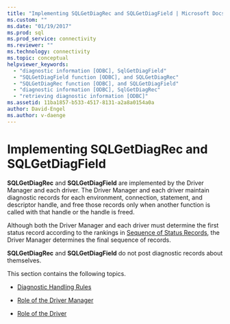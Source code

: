```yaml
---
title: "Implementing SQLGetDiagRec and SQLGetDiagField | Microsoft Docs"
ms.custom: ""
ms.date: "01/19/2017"
ms.prod: sql
ms.prod_service: connectivity
ms.reviewer: ""
ms.technology: connectivity
ms.topic: conceptual
helpviewer_keywords: 
  - "diagnostic information [ODBC], SqlGetDiagField"
  - "SQLGetDiagField function [ODBC], and SQLGetDiagRec"
  - "SQLGetDiagRec function [ODBC], and SQLGetDiagField"
  - "diagnostic information [ODBC], SqlGetDiagRec"
  - "retrieving diagnostic information [ODBC]"
ms.assetid: 11ba1857-b533-4517-8131-a2a8a0154a0a
author: David-Engel
ms.author: v-daenge
---
```

# Implementing SQLGetDiagRec and SQLGetDiagField
**SQLGetDiagRec** and **SQLGetDiagField** are implemented by the Driver Manager and each driver. The Driver Manager and each driver maintain diagnostic records for each environment, connection, statement, and descriptor handle, and free those records only when another function is called with that handle or the handle is freed.  
  
 Although both the Driver Manager and each driver must determine the first status record according to the rankings in [Sequence of Status Records](../../../odbc/reference/develop-app/sequence-of-status-records.md), the Driver Manager determines the final sequence of records.  
  
 **SQLGetDiagRec** and **SQLGetDiagField** do not post diagnostic records about themselves.  
  
 This section contains the following topics.  
  
-   [Diagnostic Handling Rules](../../../odbc/reference/develop-app/diagnostic-handling-rules.md)  
  
-   [Role of the Driver Manager](../../../odbc/reference/develop-app/role-of-the-driver-manager.md)  
  
-   [Role of the Driver](../../../odbc/reference/develop-app/role-of-the-driver.md)
